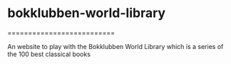 # bokklubben-world-library
==========================

An website to play with the Bokklubben World Library which is a series of the 100 best classical books
